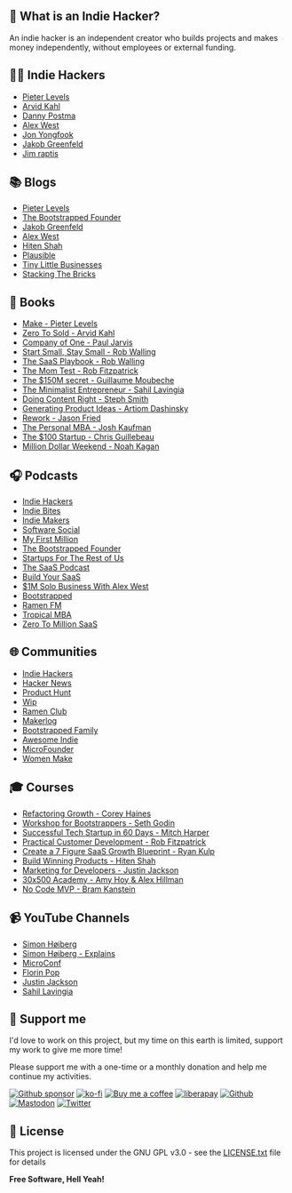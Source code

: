 ## 🤔 What is an Indie Hacker?

An indie hacker is an independent creator who builds projects and makes money independently, without employees or external funding.

## 🧑‍💻 Indie Hackers

- [Pieter Levels](https://twitter.com/levelsio)
- [Arvid Kahl](https://twitter.com/arvidkahl)
- [Danny Postma](https://twitter.com/dannypostmaa)
- [Alex West](https://twitter.com/alexwestco)
- [Jon Yongfook](https://twitter.com/yongfook)
- [Jakob Greenfeld](https://twitter.com/jakobgreenfeld)
- [Jim raptis](https://twitter.com/d__raptis)

## 📚 Blogs

- [Pieter Levels](https://levels.io/blog/)
- [The Bootstrapped Founder](https://thebootstrappedfounder.com/)
- [Jakob Greenfeld](https://jakobgreenfeld.com/)
- [Alex West](https://www.alexwest.co/)
- [Hiten Shah](https://hitenism.com/)
- [Plausible](https://plausible.io/blog)
- [Tiny Little Businesses](https://tinylittlebusinesses.com/)
- [Stacking The Bricks](https://stackingthebricks.com/)

## 📖 Books

- [Make - Pieter Levels](https://readmake.com/)
- [Zero To Sold - Arvid Kahl](https://zerotosold.com/)
- [Company of One - Paul Jarvis](https://amzn.to/3TQOGpo)
- [Start Small, Stay Small - Rob Walling](https://amzn.to/3DwdgGN)
- [The SaaS Playbook - Rob Walling](https://saasplaybook.com/)
- [The Mom Test - Rob Fitzpatrick](https://momtestbook.com/)
- [The $150M secret - Guillaume Moubeche](https://guillaumemoubeche.com/the-150m-dollar-secret)
- [The Minimalist Entrepreneur - Sahil Lavingia](https://minimalistentrepreneur.com/)
- [Doing Content Right - Steph Smith](https://doingcontentright.com/)
- [Generating Product Ideas - Artiom Dashinsky](https://productideasbook.com/)
- [Rework - Jason Fried](https://amzn.to/3TU4Luk)
- [The Personal MBA - Josh Kaufman](https://amzn.to/3N784fr)
- [The $100 Startup - Chris Guillebeau](https://amzn.to/3DtGIfe)
- [Million Dollar Weekend - Noah Kagan](https://amazon.com/dp/059353977X/)

## 🎧 Podcasts

- [Indie Hackers](https://share.transistor.fm/s/0723051d)
- [Indie Bites](https://indiebites.com/)
- [Indie Makers](https://anchor.fm/indiemakers)
- [Software Social](https://share.transistor.fm/s/c7c55be2)
- [My First Million](https://mfmpod.com/)
- [The Bootstrapped Founder](https://thebootstrappedfounder.com/podcast/)
- [Startups For The Rest of Us](https://www.startupsfortherestofus.com/)
- [The SaaS Podcast](https://saasclub.io/saas-podcast/)
- [Build Your SaaS](https://saas.transistor.fm/)
- [$1M Solo Business With Alex West](https://pod.link/1644673441)
- [Bootstrapped](https://bootstrapped.fm/)
- [Ramen FM](https://www.ramen.fm/)
- [Tropical MBA](https://www.tropicalmba.com/)
- [Zero To Million SaaS](https://zerotomillionsaas.com/)

## 🌐 Communities

- [Indie Hackers](https://indiehackers.com)
- [Hacker News](https://news.ycombinator.com)
- [Product Hunt](https://producthunt.com)
- [Wip](https://wip.co)
- [Ramen Club](https://ramenclub.so/)
- [Makerlog](https://getmakerlog.com/)
- [Bootstrapped Family](https://bootstrappedfamily.com/)
- [Awesome Indie](https://awesomeindie.com/)
- [MicroFounder](https://microfounder.com/)
- [Women Make](https://womenmake.com/)

## 🎓 Courses

- [Refactoring Growth - Corey Haines](https://swipefiles.com/refactoring-growth)
- [Workshop for Bootstrappers - Seth Godin](https://udemy.com/course/workshop-for-bootstrappers/)
- [Successful Tech Startup in 60 Days - Mitch Harper](https://foundr.com/60ds-public-sp)
- [Practical Customer Development - Rob Fitzpatrick](https://udemy.com/course/practical-customer-development/)
- [Create a 7 Figure SaaS Growth Blueprint - Ryan Kulp](https://growthcourse.teachable.com/)
- [Build Winning Products - Hiten Shah](https://app.producthabits.com/)
- [Marketing for Developers - Justin Jackson](https://devmarketing.xyz/)
- [30x500 Academy - Amy Hoy & Alex Hillman](https://30x500.com)
- [No Code MVP - Bram Kanstein](https://nocodemvp.com/)

## 📹 YouTube Channels

- [Simon Høiberg](https://youtube.com/c/SimonHoiberg/videos)
- [Simon Høiberg - Explains](https://youtube.com/@SimonHoibergExplains/videos)
- [MicroConf](https://youtube.com/c/MicroConf/videos)
- [Florin Pop](https://youtube.com/c/FlorinPop/videos)
- [Justin Jackson](https://youtube.com/c/JustinJackson/videos)
- [Sahil Lavingia](https://youtube.com/@sahil_lavingia/videos)

## 🎁 Support me

I'd love to work on this project, but my time on this earth is limited, support my work to give me more time!

Please support me with a one-time or a monthly donation and help me continue my activities.

[![Github sponsor](https://img.shields.io/badge/github-Support%20my%20work-lightgrey?style=social&logo=github)](https://github.com/sponsors/johackim/)
[![ko-fi](https://img.shields.io/badge/ko--fi-Support%20my%20work-lightgrey?style=social&logo=ko-fi)](https://ko-fi.com/johackim)
[![Buy me a coffee](https://img.shields.io/badge/Buy%20me%20a%20coffee-Support%20my%20work-lightgrey?style=social&logo=buy%20me%20a%20coffee&logoColor=%23FFDD00)](https://buymeacoffee.com/johackim)
[![liberapay](https://img.shields.io/badge/liberapay-Support%20my%20work-lightgrey?style=social&logo=liberapay&logoColor=%23F6C915)](https://liberapay.com/johackim/donate)
[![Github](https://img.shields.io/github/followers/johackim?label=Follow%20me&style=social)](https://github.com/johackim)
[![Mastodon](https://img.shields.io/mastodon/follow/1631?domain=https%3A%2F%2Fmastodon.ethibox.fr&style=social)](https://mastodon.ethibox.fr/@johackim)
[![Twitter](https://img.shields.io/twitter/follow/_johackim?style=social)](https://twitter.com/_johackim)

## 📜 License

This project is licensed under the GNU GPL v3.0 - see the [LICENSE.txt](https://raw.githubusercontent.com/johackim/awesome-indiehackers/master/LICENSE.txt) file for details

**Free Software, Hell Yeah!**
